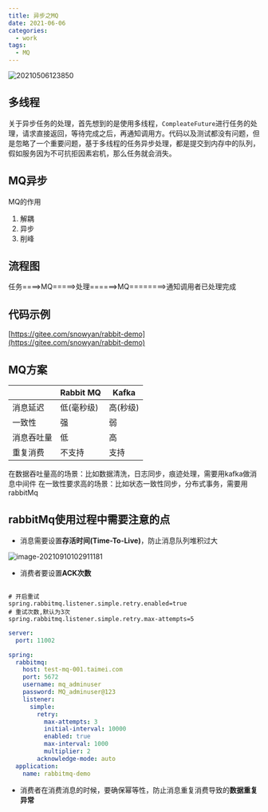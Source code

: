 ```yaml
---
title: 异步之MQ
date: 2021-06-06
categories:
  - work
tags:
  - MQ
---
```



![20210506123850](https://gitee.com/snowyan/image/raw/master/md/20210506123850.png)

<!-- more -->

## 多线程

关于异步任务的处理，首先想到的是使用多线程，`CompleateFuture`进行任务的处理，请求直接返回，等待完成之后，再通知调用方。代码以及测试都没有问题，但是忽略了一个重要问题，基于多线程的任务异步处理，都是提交到内存中的队列，假如服务因为不可抗拒因素宕机，那么任务就会消失。

## MQ异步

MQ的作用

1. 解耦
2. 异步
3. 削峰

## 流程图

任务====>MQ=====>处理======>MQ========>通知调用者已处理完成

## 代码示例

[https://gitee.com/snowyan/rabbit-demo](https://gitee.com/snowyan/rabbit-demo)

## MQ方案

|            | Rabbit MQ  | Kafka    |
| ---------- | ---------- | -------- |
| 消息延迟   | 低(毫秒级) | 高(秒级) |
| 一致性     | 强         | 弱       |
| 消息吞吐量 | 低         | 高       |
| 重复消费   | 不支持     | 支持     |

在数据吞吐量高的场景：比如数据清洗，日志同步，痕迹处理，需要用kafka做消息中间件
在一致性要求高的场景：比如状态一致性同步，分布式事务，需要用rabbitMq



## rabbitMq使用过程中需要注意的点

- 消息需要设置**存活时间(Time-To-Live)**，防止消息队列堆积过大

![image-20210910102911181](https://gitee.com/snowyan/image/raw/master/2021/202109101029242.png)

- 消费者要设置**ACK次数**

```properties

# 开启重试
spring.rabbitmq.listener.simple.retry.enabled=true
# 重试次数,默认为3次
spring.rabbitmq.listener.simple.retry.max-attempts=5
```

```yaml
server:
  port: 11002

spring:
  rabbitmq:
    host: test-mq-001.taimei.com
    port: 5672
    username: mq_adminuser
    password: MQ_adminuser@123
    listener:
      simple:
        retry:
          max-attempts: 3
          initial-interval: 10000
          enabled: true
          max-interval: 1000
          multiplier: 2
        acknowledge-mode: auto
  application:
    name: rabbitmq-demo
```

- 消费者在消费消息的时候，要确保幂等性，防止消息重复消费导致的**数据重复异常**

